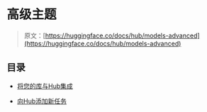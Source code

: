 # 高级主题

> 原文：[https://huggingface.co/docs/hub/models-advanced](https://huggingface.co/docs/hub/models-advanced)

## 目录

+   [将您的库与Hub集成](./models-adding-libraries)

+   [向Hub添加新任务](./models-tasks)
